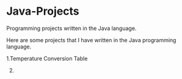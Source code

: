 # Java-Projects
Programming projects written in the Java language.

Here are some projects that I have written in the Java programming language.

1.Temperature Conversion Table

2.
